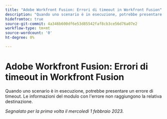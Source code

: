 ```yaml
---
title: "Adobe Workfront Fusion: Errori di timeout in Workfront Fusion"
description: "Quando uno scenario è in esecuzione, potrebbe presentare un errore di timeout. Le informazioni del modulo con l'errore non raggiungono la relativa destinazione."
hidefromtoc: true
source-git-commit: 4a346b600df6e53d85542faf8cb3ce56d76a07e2
workflow-type: tm+mt
source-wordcount: '0'
ht-degree: 0%

---
```



# Adobe Workfront Fusion: Errori di timeout in Workfront Fusion

Quando uno scenario è in esecuzione, potrebbe presentare un errore di timeout. Le informazioni del modulo con l&#39;errore non raggiungono la relativa destinazione.

_Segnalato per la prima volta il mercoledì 1 febbraio 2023._

